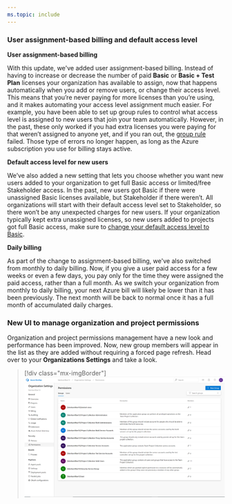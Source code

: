 ```yaml
---
ms.topic: include
---
```


### User assignment-based billing and default access level

**User assignment-based billing**

With this update, we've added user assignment-based billing. Instead of having to increase or decrease the number of paid **Basic** or **Basic + Test Plan** licenses your organization has available to assign, now that happens automatically when you add or remove users, or change their access level. This means that you’re never paying for more licenses than you’re using, and it makes automating your access level assignment much easier. For example, you have been able to set up group rules to control what access level is assigned to new users that join your team automatically. However, in the past, these only worked if you had extra licenses you were paying for that weren’t assigned to anyone yet, and if you ran out, the [group rule](https://docs.microsoft.com/en-us/azure/devops/organizations/accounts/assign-access-levels-and-extensions-by-group-membership?view=azure-devops) failed. Those type of errors no longer happen, as long as the Azure subscription you use for billing stays active. 


**Default access level for new users**

We’ve also added a new setting that lets you choose whether you want new users added to your organization to get full Basic access or limited/free Stakeholder access. In the past, new users got Basic if there were unassigned Basic licenses available, but Stakeholder if there weren’t. All organizations will start with their default access level set to Stakeholder, so there won’t be any unexpected charges for new users. If your organization typically kept extra unassigned licenses, so new users added to projects got full Basic access, make sure to [change your default access level to Basic](https://go.microsoft.com/fwlink/?linkid=2093704&clcid=0x409). 


**Daily billing**

As part of the change to assignment-based billing, we've also switched from monthly to daily billing. Now, if you give a user paid access for a few weeks or even a few days, you pay only for the time they were assigned the paid access, rather than a full month. As we switch your organization from monthly to daily billing, your next Azure bill will likely be lower than it has been previously. The next month will be back to normal once it has a full month of accumulated daily charges.

### New UI to manage organization and project permissions

Organization and project permissions management have a new look and performance has been improved. Now, new group members will appear in the list as they are added without requiring a forced page refresh. Head over to your **Organizations Settings** and take a look.

> [!div class="mx-imgBorder"]
> ![Badge](../../_img/158_11.png)